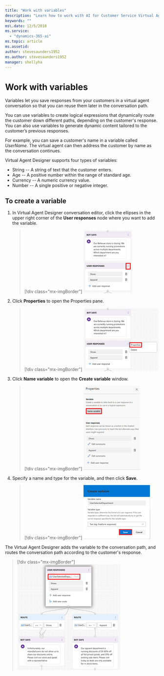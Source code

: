 ```yaml
---
title: "Work with variables"
description: "Learn how to work with AI for Customer Service Virtual Agent variables."
keywords: ""
ms\.date: 12/5/2018
ms.service:
  - "dynamics-365-ai"
ms.topic: article
ms.assetid: 
author: stevesaunders1952
ms.author: stevesaunders1952
manager: shellyha
---
```


# Work with variables

Variables let you save responses from your customers in a virtual agent conversation so that you can reuse them later in the conversation path.  

You can use variables to create logical expressions that dynamically route the customer down different paths, depending on the customer's response. You can also use variables to generate dynamic content tailored to the customer’s previous responses.

For example, you can save a customer's name in a variable called *UserName*. The virtual agent can then address the customer by name as the conversation continues.

Virtual Agent Designer supports four types of variables:

* String -- A string of text that the customer enters.
* Age -- A positive number within the range of standard age.
* Currency -- A numeric currency value.
* Number -- A single positive or negative integer.

## To create a variable

1. In Virtual Agent Designer conversation editor, click the ellipses in the upper right corner of the **User responses** node where you want to add the variable.

   > [!div class="mx-imgBorder"]
   > ![Click ellipses](media/how-to-variables-1.png)

2. Click **Properties** to open the Properties pane.

   > [!div class="mx-imgBorder"]
   > ![Open properties pane](media/how-to-variables-2.png)

3. Click **Name variable** to open the **Create variable** window.

   > [!div class="mx-imgBorder"]
   > ![Create variable](media/how-to-variables-3.png)

4. Specify a name and type for the variable, and then click **Save**.

   > [!div class="mx-imgBorder"]
   > ![Save variable](media/how-to-variables-4.png)

The Virtual Agent Designer adds the variable to the conversation path, and routes the conversation path according to the customer's response.

   > [!div class="mx-imgBorder"]
   > ![Save variable](media/how-to-variables-5.png)
